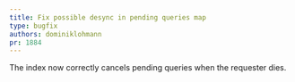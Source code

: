 ```yaml
---
title: Fix possible desync in pending queries map
type: bugfix
authors: dominiklohmann
pr: 1884
---
```


The index now correctly cancels pending queries when the requester dies.
